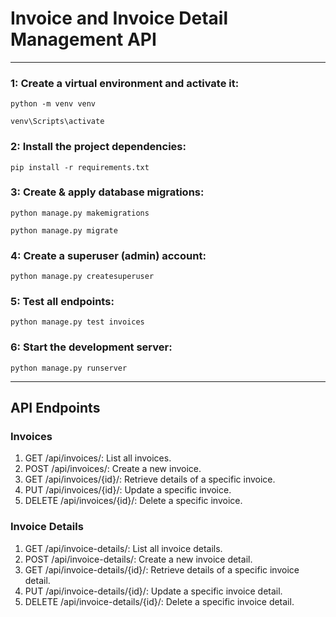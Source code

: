 # Invoice and Invoice Detail Management API

---------------------
### 1: Create a virtual environment and activate it:
`python -m venv venv`

`venv\Scripts\activate`

### 2: Install the project dependencies:
`pip install -r requirements.txt`

### 3: Create & apply database migrations:
`python manage.py makemigrations`

`python manage.py migrate`

### 4: Create a superuser (admin) account:
`python manage.py createsuperuser`

### 5: Test all endpoints:
`python manage.py test invoices`

### 6: Start the development server:
`python manage.py runserver`

----------------------

## API Endpoints
### Invoices

1. GET /api/invoices/: List all invoices.
2. POST /api/invoices/: Create a new invoice. 
3. GET /api/invoices/{id}/: Retrieve details of a specific invoice. 
4. PUT /api/invoices/{id}/: Update a specific invoice. 
5. DELETE /api/invoices/{id}/: Delete a specific invoice.


### Invoice Details
1. GET /api/invoice-details/: List all invoice details.
2. POST /api/invoice-details/: Create a new invoice detail. 
3. GET /api/invoice-details/{id}/: Retrieve details of a specific invoice detail. 
4. PUT /api/invoice-details/{id}/: Update a specific invoice detail. 
5. DELETE /api/invoice-details/{id}/: Delete a specific invoice detail.
